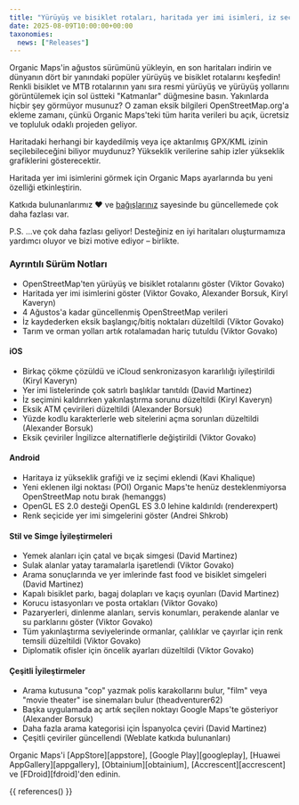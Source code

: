 ```yaml
---
title: "Yürüyüş ve bisiklet rotaları, haritada yer imi isimleri, iz seçimi, yükseklik grafiği ve ağustos sürümünde daha fazlası"
date: 2025-08-09T10:00:00+00:00
taxonomies:
  news: ["Releases"]
---
```


Organic Maps'in ağustos sürümünü yükleyin, en son haritaları indirin ve dünyanın dört bir yanındaki popüler yürüyüş ve bisiklet rotalarını keşfedin! Renkli bisiklet ve MTB rotalarının yanı sıra resmi yürüyüş ve yürüyüş yollarını görüntülemek için sol üstteki "Katmanlar" düğmesine basın. Yakınlarda hiçbir şey görmüyor musunuz? O zaman eksik bilgileri OpenStreetMap.org'a ekleme zamanı, çünkü Organic Maps'teki tüm harita verileri bu açık, ücretsiz ve topluluk odaklı projeden geliyor.

Haritadaki herhangi bir kaydedilmiş veya içe aktarılmış GPX/KML izinin seçilebileceğini biliyor muydunuz? Yükseklik verilerine sahip izler yükseklik grafiklerini gösterecektir.

Haritada yer imi isimlerini görmek için Organic Maps ayarlarında bu yeni özelliği etkinleştirin.

Katkıda bulunanlarımız ❤️ ve [bağışlarınız](@/donate/index.tr.md) sayesinde bu güncellemede çok daha fazlası var.

P.S. ...ve çok daha fazlası geliyor! Desteğiniz en iyi haritaları oluşturmamıza yardımcı oluyor ve bizi motive ediyor – birlikte.

### Ayrıntılı Sürüm Notları

- OpenStreetMap'ten yürüyüş ve bisiklet rotalarını göster (Viktor Govako)
- Haritada yer imi isimlerini göster (Viktor Govako, Alexander Borsuk, Kiryl Kaveryn)
- 4 Ağustos'a kadar güncellenmiş OpenStreetMap verileri
- İz kaydederken eksik başlangıç/bitiş noktaları düzeltildi (Viktor Govako)
- Tarım ve orman yolları artık rotalamadan hariç tutuldu (Viktor Govako)

#### iOS
- Birkaç çökme çözüldü ve iCloud senkronizasyon kararlılığı iyileştirildi (Kiryl Kaveryn)
- Yer imi listelerinde çok satırlı başlıklar tanıtıldı (David Martinez)
- İz seçimini kaldırırken yakınlaştırma sorunu düzeltildi (Kiryl Kaveryn)
- Eksik ATM çevirileri düzeltildi (Alexander Borsuk)
- Yüzde kodlu karakterlerle web sitelerini açma sorunları düzeltildi (Alexander Borsuk)
- Eksik çeviriler İngilizce alternatiflerle değiştirildi (Viktor Govako)

#### Android
- Haritaya iz yükseklik grafiği ve iz seçimi eklendi (Kavi Khalique)
- Yeni eklenen ilgi noktası (POI) Organic Maps'te henüz desteklenmiyorsa OpenStreetMap notu bırak (hemanggs)
- OpenGL ES 2.0 desteği OpenGL ES 3.0 lehine kaldırıldı (renderexpert)
- Renk seçicide yer imi simgelerini göster (Andrei Shkrob)

#### Stil ve Simge İyileştirmeleri
- Yemek alanları için çatal ve bıçak simgesi (David Martinez)
- Sulak alanlar yatay taramalarla işaretlendi (Viktor Govako)
- Arama sonuçlarında ve yer imlerinde fast food ve bisiklet simgeleri (David Martinez)
- Kapalı bisiklet parkı, bagaj dolapları ve kaçış oyunları (David Martinez)
- Korucu istasyonları ve posta ortakları (Viktor Govako)
- Pazaryerleri, dinlenme alanları, servis konumları, perakende alanlar ve su parklarını göster (Viktor Govako)
- Tüm yakınlaştırma seviyelerinde ormanlar, çalılıklar ve çayırlar için renk temsili düzeltildi (Viktor Govako)
- Diplomatik ofisler için öncelik ayarları düzeltildi (Viktor Govako)

#### Çeşitli İyileştirmeler
- Arama kutusuna "cop" yazmak polis karakollarını bulur, "film" veya "movie theater" ise sinemaları bulur (theadventurer62)
- Başka uygulamada aç artık seçilen noktayı Google Maps'te gösteriyor (Alexander Borsuk)
- Daha fazla arama kategorisi için İspanyolca çeviri (David Martinez)
- Çeşitli çeviriler güncellendi (Weblate katkıda bulunanları)

Organic Maps'i [AppStore][appstore], [Google Play][googleplay], [Huawei AppGallery][appgallery], [Obtainium][obtainium], [Accrescent][accrescent] ve [FDroid][fdroid]'den edinin.

{{ references() }}
